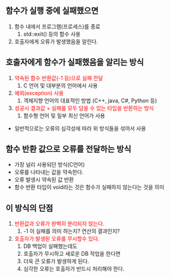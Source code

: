 <style>
r { color: Red }
o { color: Orange }
g { color: Green }
</style>

## 함수가 실행 중에 실패했으면
1. 함수 내에서 프로그램(프로세스)를 종료
   1) std::exit() 등의 함수 사용
2. 호출자에게 오류가 발생했음을 알린다.

## 호출자에게 함수가 실패했음을 알리는 방식
1) <r>약속된 함수 반환값(-1 등)으로 실패 전달</r>
   1) C 언어 및 대부분의 언어에서 사용
2) <r>예외(exception) 사용</r>
   1) 객체지향 언어의 대표적인 방법 (C++, java, C#, Python 등) 
3) <r>성공시 결과값 + 실패를 모두 담을 수 있는 타입을 반환하는 방식</r>
   1) 함수형 언어 및 일부 최신 언어가 사용

- 일반적으로는 오류의 심각성에 따라 위 방식들을 섞어서 사용


## 함수 반환 값으로 오류를 전달하는 방식
- 가장 널리 사용되던 방식(C언어)
- 오류를 나타내는 값을 약속한다.
- 오류 발생시 약속된 값 반환
- 함수 반환 타입이 void라는 것은 함수가 실패하지 않는다는 것을 의미

## 이 방식의 단점
1) <r>반환값과 오류가 완벽히 분리되지 않는다.</r>
   1) -1 이 실패를 의미 하는지? 연산의 결과인지?
2) <r>호출자가 발생된 오류를 무시할수 있다.</r>
   1) DB 백업이 실패했는데도
   2) 호출자가 무시하고 새로운 DB 작업을 한다면
   3) 더욱 큰 오류가 발생하게 된다.
   4) 심각한 오류는 호출자가 반드시 처리해야 한다.